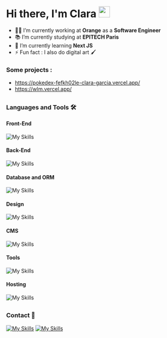 # Hi there, I'm Clara <img width="30px" src="https://cdn3.emoji.gg/emojis/wavegif_1860.gif" />

- 👨‍💻 I’m currently working at **Orange** as a **Software Engineer**
- 📚 I’m currently studying at **EPITECH Paris**
- 🌱 I’m currently learning **Next JS**
- ⚡ Fun fact : I also do digital art 🖌️

### Some projects :

- https://pokedex-fefkh02le-clara-garcia.vercel.app/
- https://wlm.vercel.app/

##

### Languages and Tools 🛠 

#### Front-End
![My Skills](https://go-skill-icons.vercel.app/api/icons?i=html,css,tailwindcss,javascript,react,next,daisyui,shadcn)

#### Back-End
![My Skills](https://go-skill-icons.vercel.app/api/icons?i=nodejs,php,symfony&theme=light)

#### Database and ORM
![My Skills](https://go-skill-icons.vercel.app/api/icons?i=mysql,mariadb,mongodb,prisma&theme=light)

#### Design
![My Skills](https://go-skill-icons.vercel.app/api/icons?i=photoshop,figma,canva&theme=light)

#### CMS
![My Skills](https://go-skill-icons.vercel.app/api/icons?i=wordpress,drupal&theme=light)

#### Tools
![My Skills](https://go-skill-icons.vercel.app/api/icons?i=git,github,gitlab,vscode,idea,postman,notion,jira&theme=light)

#### Hosting
![My Skills](https://go-skill-icons.vercel.app/api/icons?i=vercel&theme=light)

##

### Contact 📝

<a href="https://www.linkedin.com/in/clara-garcia-9845891b8/">![My Skills](https://go-skill-icons.vercel.app/api/icons?i=linkedin&theme=light)</a>
<a href="mailto:clara.garcia.contact@gmail.com">![My Skills](https://go-skill-icons.vercel.app/api/icons?i=gmail&theme=light)</a>


<br />

